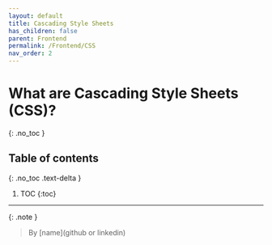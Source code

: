 ```yaml
---
layout: default
title: Cascading Style Sheets
has_children: false
parent: Frontend
permalink: /Frontend/CSS
nav_order: 2
---
```


# What are Cascading Style Sheets (CSS)?
{: .no_toc }

## Table of contents
{: .no_toc .text-delta }

1. TOC
{:toc}

---

{: .note }
> By [name](github or linkedin)    